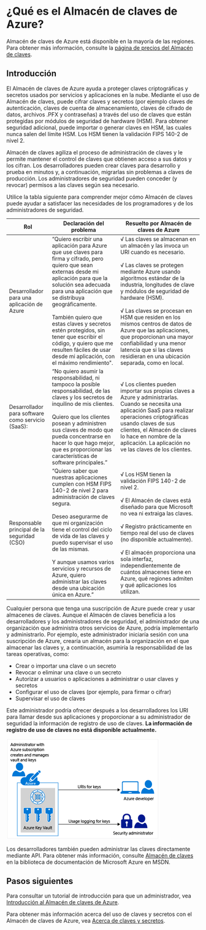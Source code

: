 <properties 
	pageTitle="¿Qué es el Almacén de claves de Azure? | Información general" 
	description="El Almacén de claves de Azure ayuda a proteger claves criptográficas y secretos usados por servicios y aplicaciones en la nube. Mediante el uso de Almacén de claves de Azure, los clientes pueden cifrar claves y secretos (por ejemplo claves de autenticación, claves de cuenta de almacenamiento, claves de cifrado de datos, archivos .PFX y contraseñas) a través de claves que están protegidas por módulos de seguridad de hardware (HSM)." 
	services="key-vault" 
	documentationCenter="" 
	authors="cabailey" 
	manager="mbaldwin"
	tags="azure-resource-manager"/>

<tags 
	ms.service="key-vault" 
	ms.workload="identity" 
	ms.tgt_pltfrm="na" 
	ms.devlang="na" 
	ms.topic="article" 
	ms.date="06/25/2015" 
	ms.author="cabailey"/>



# ¿Qué es el Almacén de claves de Azure? 

Almacén de claves de Azure está disponible en la mayoría de las regiones. Para obtener más información, consulte la [página de precios del Almacén de claves](../../../../pricing/details/key-vault/).

## Introducción

El Almacén de claves de Azure ayuda a proteger claves criptográficas y secretos usados por servicios y aplicaciones en la nube. Mediante el uso de Almacén de claves, puede cifrar claves y secretos (por ejemplo claves de autenticación, claves de cuenta de almacenamiento, claves de cifrado de datos, archivos .PFX y contraseñas) a través del uso de claves que están protegidas por módulos de seguridad de hardware (HSM). Para obtener seguridad adicional, puede importar o generar claves en HSM, las cuales nunca salen del límite HSM. Los HSM tienen la validación FIPS 140-2 de nivel 2.

Almacén de claves agiliza el proceso de administración de claves y le permite mantener el control de claves que obtienen acceso a sus datos y los cifran. Los desarrolladores pueden crear claves para desarrollo y prueba en minutos y, a continuación, migrarlas sin problemas a claves de producción. Los administradores de seguridad pueden conceder (y revocar) permisos a las claves según sea necesario.

Utilice la tabla siguiente para comprender mejor cómo Almacén de claves puede ayudar a satisfacer las necesidades de los programadores y de los administradores de seguridad.





| Rol | Declaración del problema | Resuelto por Almacén de claves de Azure |
| ------------- |-------------|-----|
| Desarrollador para una aplicación de Azure | “Quiero escribir una aplicación para Azure que use claves para firma y cifrado, pero quiero que sean externas desde mi aplicación para que la solución sea adecuada para una aplicación que se distribuya geográficamente. <br/><br/>También quiero que estas claves y secretos estén protegidos, sin tener que escribir el código, y quiero que me resulten fáciles de usar desde mi aplicación, con el máximo rendimiento". | √ Las claves se almacenan en un almacén y las invoca un URI cuando es necesario.<br/><br/> √ Las claves se protegen mediante Azure usando algoritmos estándar de la industria, longitudes de clave y módulos de seguridad de hardware (HSM).<br/><br/> √ Las claves se procesan en HSM que residen en los mismos centros de datos de Azure que las aplicaciones, que proporcionan una mayor confiabilidad y una menor latencia que si las claves residieran en una ubicación separada, como en local.|
| Desarrollador para software como servicio (SaaS): |“No quiero asumir la responsabilidad, ni tampoco la posible responsabilidad, de las claves y los secretos de inquilino de mis clientes. <br/><br/>Quiero que los clientes posean y administren sus claves de modo que pueda concentrarse en hacer lo que hago mejor, que es proporcionar las características de software principales.” | √ Los clientes pueden importar sus propias claves a Azure y administrarlas. Cuando se necesita una aplicación SaaS para realizar operaciones criptográficas usando claves de sus clientes, el Almacén de claves lo hace en nombre de la aplicación. La aplicación no ve las claves de los clientes.|
| Responsable principal de la seguridad (CSO) | “Quiero saber que nuestras aplicaciones cumplen con HSM FIPS 140-2 de nivel 2 para administración de claves segura. <br/><br/>Deseo asegurarme de que mi organización tiene el control del ciclo de vida de las claves y puedo supervisar el uso de las mismas. <br/><br/>Y aunque usamos varios servicios y recursos de Azure, quiero administrar las claves desde una ubicación única en Azure.” |√ Los HSM tienen la validación FIPS 140-2 de nivel 2.<br/><br/>√ El Almacén de claves está diseñado para que Microsoft no vea ni extraiga las claves.<br/><br/>√ Registro prácticamente en tiempo real del uso de claves (no disponible actualmente).<br/><br/>√ El almacén proporciona una sola interfaz, independientemente de cuántos almacenes tiene en Azure, qué regiones admiten y qué aplicaciones los utilizan. |


Cualquier persona que tenga una suscripción de Azure puede crear y usar almacenes de claves. Aunque el Almacén de claves beneficia a los desarrolladores y los administradores de seguridad, el administrador de una organización que administra otros servicios de Azure, podría implementarlo y administrarlo. Por ejemplo, este administrador iniciaría sesión con una suscripción de Azure, crearía un almacén para la organización en el que almacenar las claves y, a continuación, asumiría la responsabilidad de las tareas operativas, como:

+ Crear o importar una clave o un secreto 
+ Revocar o eliminar una clave o un secreto
+ Autorizar a usuarios o aplicaciones a administrar o usar claves y secretos
+ Configurar el uso de claves (por ejemplo, para firmar o cifrar)
+ Supervisar el uso de claves

Este administrador podría ofrecer después a los desarrolladores los URI para llamar desde sus aplicaciones y proporcionar a su administrador de seguridad la información de registro de uso de claves. **La información de registro de uso de claves no está disponible actualmente.**

   ![Información general del Almacén de claves de Azure][1]

Los desarrolladores también pueden administrar las claves directamente mediante API. Para obtener más información, consulte [Almacén de claves](https://msdn.microsoft.com/library/azure/dn903625.aspx) en la biblioteca de documentación de Microsoft Azure en MSDN.

## Pasos siguientes

Para consultar un tutorial de introducción para que un administrador, vea [Introducción al Almacén de claves de Azure](key-vault-get-started.md).

Para obtener más información acerca del uso de claves y secretos con el Almacén de claves de Azure, vea [Acerca de claves y secretos](https://msdn.microsoft.com/library/azure/dn903623.aspx).


<!--Image references-->
[1]: ./media/key-vault-whatis/AzureKeyVault_overview.png


 

<!---HONumber=August15_HO6-->